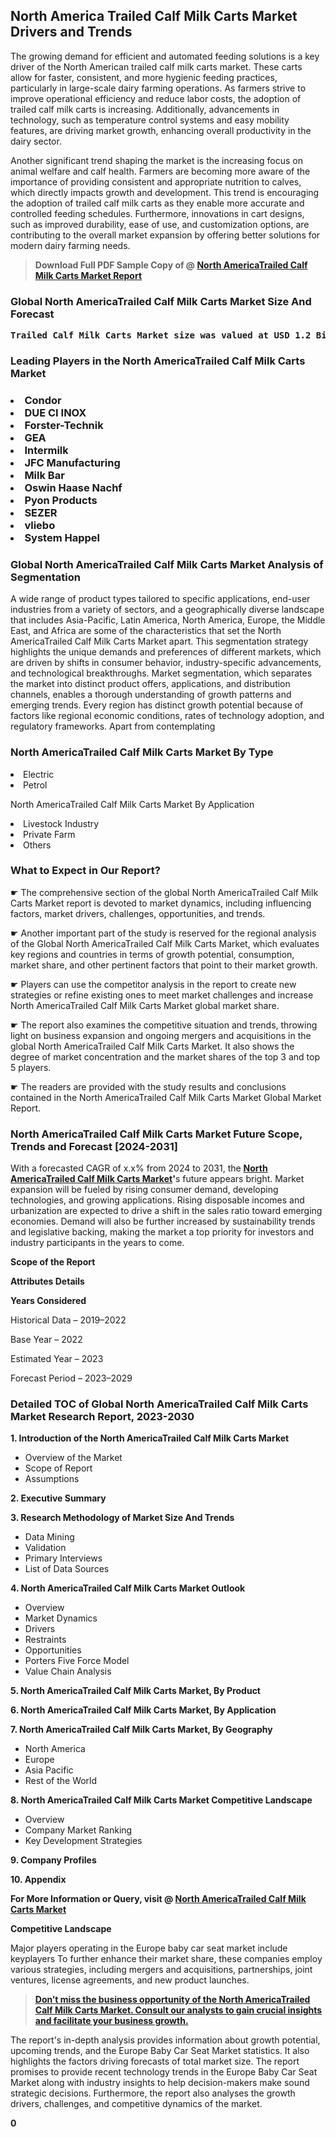 <p> <h2>North America Trailed Calf Milk Carts Market Drivers and Trends</h2><p>The growing demand for efficient and automated feeding solutions is a key driver of the North American trailed calf milk carts market. These carts allow for faster, consistent, and more hygienic feeding practices, particularly in large-scale dairy farming operations. As farmers strive to improve operational efficiency and reduce labor costs, the adoption of trailed calf milk carts is increasing. Additionally, advancements in technology, such as temperature control systems and easy mobility features, are driving market growth, enhancing overall productivity in the dairy sector.</p><p>Another significant trend shaping the market is the increasing focus on animal welfare and calf health. Farmers are becoming more aware of the importance of providing consistent and appropriate nutrition to calves, which directly impacts growth and development. This trend is encouraging the adoption of trailed calf milk carts as they enable more accurate and controlled feeding schedules. Furthermore, innovations in cart designs, such as improved durability, ease of use, and customization options, are contributing to the overall market expansion by offering better solutions for modern dairy farming needs.</p></p><blockquote id="" class=""><strong>Download Full PDF Sample Copy of @&nbsp;<a href="https://www.verifiedmarketreports.com/download-sample/?rid=252612&utm_source=GitHub-Jan&utm_medium=251" target="_blank">North AmericaTrailed Calf Milk Carts Market Report</a>&nbsp;&nbsp;</strong></blockquote><h3 id="" class=""><strong>Global&nbsp;North AmericaTrailed Calf Milk Carts Market Size And Forecast</strong></h3><pre class="reader-text-block__code-block"><strong>Trailed Calf Milk Carts Market size was valued at USD 1.2 Billion in 2022 and is projected to reach USD 1.8 Billion by 2030, growing at a CAGR of 6.5% from 2024 to 2030.</strong></pre><h3 id="" class="">Leading Players in the&nbsp;North AmericaTrailed Calf Milk Carts Market</h3><h3 class=""></Li><Li>Condor</Li><Li> DUE CI INOX</Li><Li> Forster-Technik</Li><Li> GEA</Li><Li> Intermilk</Li><Li> JFC Manufacturing</Li><Li> Milk Bar</Li><Li> Oswin Haase Nachf</Li><Li> Pyon Products</Li><Li> SEZER</Li><Li> vliebo</Li><Li> System Happel</h3><h3 id="" class="">Global&nbsp;North AmericaTrailed Calf Milk Carts Market Analysis of Segmentation</h3><p id="" class="">A wide range of product types tailored to specific applications, end-user industries from a variety of sectors, and a geographically diverse landscape that includes Asia-Pacific, Latin America, North America, Europe, the Middle East, and Africa are some of the characteristics that set the North AmericaTrailed Calf Milk Carts Market apart. This segmentation strategy highlights the unique demands and preferences of different markets, which are driven by shifts in consumer behavior, industry-specific advancements, and technological breakthroughs. Market segmentation, which separates the market into distinct product offers, applications, and distribution channels, enables a thorough understanding of growth patterns and emerging trends. Every region has distinct growth potential because of factors like regional economic conditions, rates of technology adoption, and regulatory frameworks. Apart from contemplating</p><h3 id="" class="">North AmericaTrailed Calf Milk Carts Market&nbsp;By Type</h3><p></Li><Li>Electric</Li><Li> Petrol</p><div class="" data-test-id=""><p>North AmericaTrailed Calf Milk Carts Market&nbsp;By Application</p></div><p class=""></Li><Li>Livestock Industry</Li><Li> Private Farm</Li><Li> Others</p><div class="" data-test-id=""><h3><span class="">What to Expect in Our Report?</span></h3></div><div class="" data-test-id=""><p><span class="">☛ The comprehensive section of the global North AmericaTrailed Calf Milk Carts Market report is devoted to market dynamics, including influencing factors, market drivers, challenges, opportunities, and trends.</span></p></div><div class="" data-test-id=""><p><span class="">☛ Another important part of the study is reserved for the regional analysis of the Global North AmericaTrailed Calf Milk Carts Market, which evaluates key regions and countries in terms of growth potential, consumption, market share, and other pertinent factors that point to their market growth.</span></p></div><div class="" data-test-id=""><p><span class="">☛ Players can use the competitor analysis in the report to create new strategies or refine existing ones to meet market challenges and increase North AmericaTrailed Calf Milk Carts Market global market share.</span></p></div><div class="" data-test-id=""><p><span class="">☛ The report also examines the competitive situation and trends, throwing light on business expansion and ongoing mergers and acquisitions in the global North AmericaTrailed Calf Milk Carts Market. It also shows the degree of market concentration and the market shares of the top 3 and top 5 players.</span></p></div><div class="" data-test-id=""><p><span class="">☛ The readers are provided with the study results and conclusions contained in the North AmericaTrailed Calf Milk Carts Market Global Market Report.</span></p></div><div class="" data-test-id=""><h3><span class="">North AmericaTrailed Calf Milk Carts Market Future Scope, Trends and Forecast [2024-2031]</span></h3></div><div class="" data-test-id=""><p><span class="">With a forecasted CAGR of x.x% from 2024 to 2031, the <strong><a href="https://www.verifiedmarketreports.com/download-sample/?rid=252612&utm_source=GitHub-Jan&utm_medium=251" target="_blank">North AmericaTrailed Calf Milk Carts Market</a>'</strong>s future appears bright. Market expansion will be fueled by rising consumer demand, developing technologies, and growing applications. Rising disposable incomes and urbanization are expected to drive a shift in the sales ratio toward emerging economies. Demand will also be further increased by sustainability trends and legislative backing, making the market a top priority for investors and industry participants in the years to come.</span></p><p id="ember66" class="ember-view reader-text-block__paragraph"><strong>Scope of the Report</strong></p><p id="ember67" class="ember-view reader-text-block__paragraph"><strong>Attributes Details</strong></p><p id="ember68" class="ember-view reader-text-block__paragraph"><strong>Years Considered</strong></p><p id="ember69" class="ember-view reader-text-block__paragraph">Historical Data &ndash; 2019&ndash;2022</p><p id="ember70" class="ember-view reader-text-block__paragraph">Base Year &ndash; 2022</p><p id="ember71" class="ember-view reader-text-block__paragraph">Estimated Year &ndash; 2023</p><p id="ember72" class="ember-view reader-text-block__paragraph">Forecast Period &ndash; 2023&ndash;2029</p></div><h3 id="" class="">Detailed TOC of Global North AmericaTrailed Calf Milk Carts Market Research Report, 2023-2030</h3><p id="" class=""><strong>1. Introduction of the North AmericaTrailed Calf Milk Carts Market</strong></p><ul><li>Overview of the Market</li><li>Scope of Report</li><li>Assumptions</li></ul><p id="" class=""><strong>2. Executive Summary</strong></p><p id="" class=""><strong>3. Research Methodology of Market Size And Trends</strong></p><ul><li>Data Mining</li><li>Validation</li><li>Primary Interviews</li><li>List of Data Sources</li></ul><p id="" class=""><strong>4. North AmericaTrailed Calf Milk Carts Market Outlook</strong></p><ul><li>Overview</li><li>Market Dynamics</li><li>Drivers</li><li>Restraints</li><li>Opportunities</li><li>Porters Five Force Model</li><li>Value Chain Analysis</li></ul><p id="" class=""><strong>5. North AmericaTrailed Calf Milk Carts Market, By Product</strong></p><p id="" class=""><strong>6. North AmericaTrailed Calf Milk Carts Market, By Application</strong></p><p id="" class=""><strong>7. North AmericaTrailed Calf Milk Carts Market, By Geography</strong></p><ul><li>North America</li><li>Europe</li><li>Asia Pacific</li><li>Rest of the World</li></ul><p id="" class=""><strong>8. North AmericaTrailed Calf Milk Carts Market Competitive Landscape</strong></p><ul><li>Overview</li><li>Company Market Ranking</li><li>Key Development Strategies</li></ul><p id="" class=""><strong>9. Company Profiles</strong></p><p id="" class=""><strong>10. Appendix</strong></p><p><strong>For More Information or Query, visit&nbsp;@ <a href="https://www.verifiedmarketreports.com/product/trailed-calf-milk-carts-market/" target="_blank">North AmericaTrailed Calf Milk Carts Market</a></strong></p><p id="ember61" class="ember-view reader-text-block__paragraph"><strong>Competitive Landscape</strong></p><p id="ember62" class="ember-view reader-text-block__paragraph">Major players operating in the Europe baby car seat market include keyplayers To further enhance their market share, these companies employ various strategies, including mergers and acquisitions, partnerships, joint ventures, license agreements, and new product launches.</p><blockquote id="ember63" class="ember-view reader-text-block__blockquote"><strong><a href="https://www.verifiedmarketreports.com/download-sample/?rid=252612&utm_source=GitHub-Jan&utm_medium=251" target="_blank">Don&rsquo;t miss the business opportunity of the North AmericaTrailed Calf Milk Carts Market. Consult our analysts to gain crucial insights and facilitate your business growth.</a></strong></blockquote><p id="ember64" class="ember-view reader-text-block__paragraph">The report's in-depth analysis provides information about growth potential, upcoming trends, and the Europe Baby Car Seat Market statistics. It also highlights the factors driving forecasts of total market size. The report promises to provide recent technology trends in the Europe Baby Car Seat Market along with industry insights to help decision-makers make sound strategic decisions. Furthermore, the report also analyses the growth drivers, challenges, and competitive dynamics of the market.</p><p class="ember-view reader-text-block__paragraph"><strong>0</strong></p>
